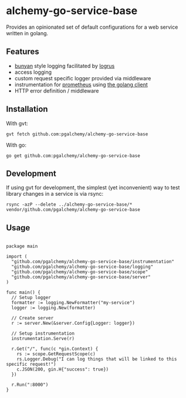 # alchemy-go-service-base

Provides an opinionated set of default configurations for a web service written in golang.

## Features

* [bunyan](https://github.com/trentm/node-bunyan) style logging facilitated by [logrus](https://github.com/sirupsen/logrus)
* access logging
* custom request specific logger provided via middleware
* instrumentation for [prometheus](https://prometheus.io/) using [the golang client](https://github.com/prometheus/client_golang)
* HTTP error definition / middleware

## Installation

With gvt:

```
gvt fetch github.com:pgalchemy/alchemy-go-service-base
```

With go:

```
go get github.com:pgalchemy/alchemy-go-service-base
```

## Development

If using gvt for development, the simplest (yet inconvenient) way to test library changes in a service is via rsync:

```
rsync -azP --delete ../alchemy-go-service-base/* vendor/github.com/pgalchemy/alchemy-go-service-base
```

## Usage

```golang

package main

import (
  "github.com/pgalchemy/alchemy-go-service-base/instrumentation"
  "github.com/pgalchemy/alchemy-go-service-base/logging"
  "github.com/pgalchemy/alchemy-go-service-base/scope"
  "github.com/pgalchemy/alchemy-go-service-base/server"
)

func main() {
  // Setup logger
  formatter := logging.NewFormatter("my-service")
  logger := logging.New(formatter)

  // Create server
  r := server.New(&server.Config{Logger: logger})

  // Setup instrumentation
  instrumentation.Serve(r)

  r.Get("/", func(c *gin.Context) {
    rs := scope.GetRequestScope(c)
    rs.Logger.Debug("I can log things that will be linked to this specific request!")
    c.JSON(200, gin.H{"success": true})
  })

  r.Run(":8000")
}
```
